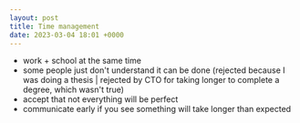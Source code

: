 ```yaml
---
layout: post
title: Time management
date: 2023-03-04 18:01 +0000
---
```


* work + school at the same time
* some people just don't understand it can be done (rejected because I was doing a thesis | rejected by CTO for taking 
  longer to complete a degree, which wasn't true)
* accept that not everything will be perfect
* communicate early if you see something will take longer than expected
